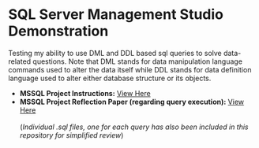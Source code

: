 # SQL Server Management Studio Demonstration
Testing my ability to use DML and DDL based sql queries to solve data-related questions. Note that DML stands for data manipulation language commands used to alter the data itself while DDL stands for data definition language used to alter either database structure or its objects. <br>
- **MSSQL Project Instructions:** [View Here](https://github.com/sebastian-huynh/mssql-queries/blob/15b41114639fee960851aecd5ce274557936fd5e/CIS3050-Project2_Fall_2023.pdf) <br>
- **MSSQL Project Reflection Paper (regarding query execution):** [View Here](https://github.com/sebastian-huynh/mssql-queries/blob/e975406830a43b56a1e0a732f711823f9b365756/MSSQL%20Project%20Reflection.pdf) <br><br>
(_Individual .sql files, one for each query has also been included in this repository for simplified review_)
